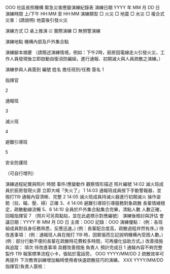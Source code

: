 OOO 社區長照機構 緊急災害應變演練紀錄表
演練日期
YYYY 年 MM 月 DD 日
演練時間
上/下午 HH:MM 至 HH:MM
演練類型
□ 火災 □ 地震 □ 水災 □ 複合式災害：(請說明) 地震後引發火災


演練方式
□ 桌上推演 ☑ 實際演練 □ 無預警演練


演練地點
機構內部及戶外集合點


演練腳本摘要
（請簡述演練情境，例如：下午2時，廚房因電線走火引發火災，工作人員發現後立即啟動自衛消防編組，進行通報、初期滅火與人員疏散之演練。）


演練參與人員簽到
編號
姓名
擔任班別/任務
簽名
1

指揮官

2

通報班

3

滅火班

4

避難引導班

5

安全防護班

（可自行增列）



演練過程紀實與照片
時間
事件/應變動作
觀察情形描述
照片編號
14:02
滅火班成員於廚房發現火源
立即大喊「失火了」
1
14:03
通報班成員按下手動警報器，並撥打119
通報內容清晰、完整
2
14:05
滅火班成員持滅火器進行初期滅火
操作姿勢（拉、瞄、壓、掃）正確
3、4
14:06
避難引導班引導服務對象疏散
長輩情緒穩定，疏散動線流暢
5、6
14:10
全員於戶外集合點集合完畢，清點人數
人數正確，回報指揮官
7
（照片可另頁黏貼，並在此處標示對應編號）
演練後檢討與評估
會議日期：YYYY 年 MM 月 DD 日
主席：OOO
記錄：OOO
演練優點：
(例：各班組成員對自身任務熟悉，反應迅速。)
(例：長輩配合度高，疏散過程井然有序。)
待改進事項：
(例：通報班人員在撥打 119 時，因緊張而忘記說明機構內受困人數。)
(例：部分行動不便的長輩在疏散時花費較多時間，可再優化協助方式。)
改善措施與追蹤：
項次
待改進事項
具體改善措施
負責人
預計完成日
1
通報內容不夠完整
製作 119 報案標準流程小卡，張貼於電話旁。
OOO
YYYY/MM/DD
2
疏散效率可再提升
下次教育訓練增加輪椅使用者快速疏散技巧的演練。
XXX
YYYY/MM/DD
指揮官/負責人簽核：